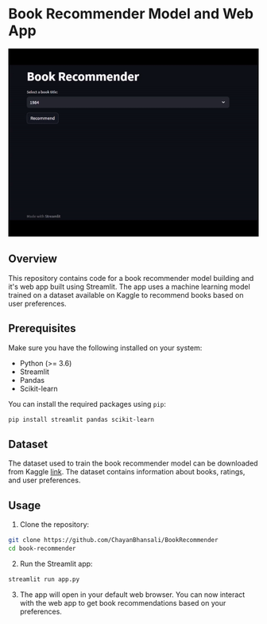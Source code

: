 
# Book Recommender Model and Web App

![Book Recommender Web App](https://github.com/ChayanBhansali/BookRecommender/blob/main/snapshot.gif)

## Overview
This repository contains code for a book recommender model building and it's web app built using Streamlit. The app uses a machine learning model trained on a dataset available on Kaggle to recommend books based on user preferences.

## Prerequisites

Make sure you have the following installed on your system:

- Python (>= 3.6)
- Streamlit
- Pandas
- Scikit-learn

You can install the required packages using `pip`:

```bash
pip install streamlit pandas scikit-learn
```
## Dataset

The dataset used to train the book recommender model can be downloaded from Kaggle [link](https://www.kaggle.com/datasets/arashnic/book-recommendation-dataset?select=recsys_taxonomy2.png). The dataset contains information about books, ratings, and user preferences.
## Usage

1. Clone the repository:
```bash
git clone https://github.com/ChayanBhansali/BookRecommender
cd book-recommender
```
2. Run the Streamlit app:
```bash
streamlit run app.py
```
3. The app will open in your default web browser. You can now interact with the web app to get book recommendations based on your preferences.

